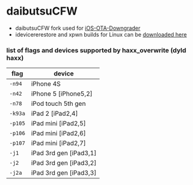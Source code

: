 # daibutsuCFW  

- daibutsuCFW fork used for [iOS-OTA-Downgrader](https://github.com/LukeZGD/iOS-OTA-Downgrader)
- idevicererestore and xpwn builds for Linux can be [downloaded here](https://nightly.link/LukeZGD/daibutsuCFW/workflows/build/main)

### list of flags and devices supported by haxx_overwrite (dyld haxx)
| flag | device | 
|---------|----------|
| `-n94` | iPhone 4S |
| `-n42` | iPhone 5 [iPhone5,2] |
| `-n78` | iPod touch 5th gen |
| `-k93a` | iPad 2 [iPad2,4] |
| `-p105` | iPad mini [iPad2,5] |
| `-p106` | iPad mini [iPad2,6] |
| `-p107` | iPad mini [iPad2,7] |
| `-j1` | iPad 3rd gen [iPad3,1] |
| `-j2` | iPad 3rd gen [iPad3,2] |
| `-j2a` | iPad 3rd gen [iPad3,3] |
